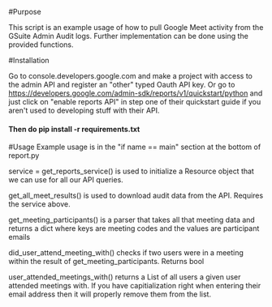 #Purpose

This script is an example usage of how to pull Google Meet activity from the GSuite Admin Audit logs.
Further implementation can be done using the provided functions.

#Installation

Go to console.developers.google.com and make a project with access to the admin API and register an "other"
typed Oauth API key. Or go to https://developers.google.com/admin-sdk/reports/v1/quickstart/python and just click on
"enable reports API" in step one of their quickstart guide if you aren't used to developing stuff with their API.

#### Then do pip install -r requirements.txt

#Usage
Example usage is in the "if name == main" section at the bottom of report.py

service = get_reports_service() is used to initialize a Resource object that we can use for all our API queries.

get_all_meet_results() is used to download audit data from the API. Requires the service above.

get_meeting_participants() is a parser that takes all that meeting data and returns a dict where keys are meeting codes
and the values are participant emails

did_user_attend_meeting_with() checks if two users were in a meeting within the result of get_meeting_participants. Returns bool

user_attended_meetings_with() returns a List of all users a given user attended meetings with. If you have capitialization right
when entering their email address then it will properly remove them from the list.